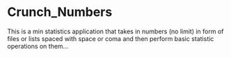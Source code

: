 # Crunch_Numbers
This is a min statistics application that takes in numbers (no limit) in form of files or lists spaced with space or coma and then perform basic statistic operations on them...
